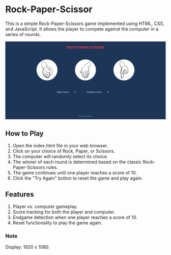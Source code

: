 # Rock-Paper-Scissor

This is a simple Rock-Paper-Scissors game implemented using HTML, CSS, and JavaScript. It allows the player to compete against the computer in a series of rounds.

![screenshot](images/gameImage.png)

## How to Play

1. Open the index.html file in your web browser.
2. Click on your choice of Rock, Paper, or Scissors.
3. The computer will randomly select its choice.
4. The winner of each round is determined based on the classic Rock-Paper-Scissors rules.
5. The game continues until one player reaches a score of 10.
6. Click the "Try Again" button to reset the game and play again.

## Features

1. Player vs. computer gameplay.
2. Score tracking for both the player and computer.
3. Endgame detection when one player reaches a score of 10.
4. Reset functionality to play the game again.

### Note

Display: 1920 x 1080.
